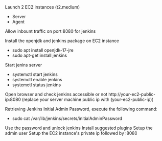 Launch 2 EC2 instances (t2.medium)
  - Server
  - Agent

Allow inbount traffic on port 8080 for jenkins

Install the openjdk and jenkins package on EC2 instance
  -  sudo apt install openjdk-17-jre
  -  sudo apt-get install jenkins

Start jenins server
  - systemctl start jenkins
  - systemctl enable jenkins
  - systemctl status jenkins

Open browser and check jenkins accessible or not
  http://your-ec2-public-ip:8080 (replace your server machine public ip with (your-ec2-public-ip))

Retrieving Jenkins Initial Admin Password, execute the following command:
  - sudo cat /var/lib/jenkins/secrets/initialAdminPassword

Use the password and unlock jenkins
Install suggested plugins
Setup the admin user
Setup the EC2 instance's private ip followed by :8080





